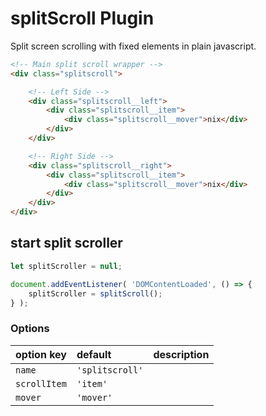 # splitScroll Plugin



Split screen scrolling with fixed elements in plain javascript.

```html
<!-- Main split scroll wrapper -->
<div class="splitscroll">

    <!-- Left Side -->
    <div class="splitscroll__left">
        <div class="splitscroll__item">
            <div class="splitscroll__mover">nix</div>
        </div>
    </div>

    <!-- Right Side -->
    <div class="splitscroll__right">
        <div class="splitscroll__item">
            <div class="splitscroll__mover">nix</div>
        </div>
    </div>
</div>
```

## start split scroller

```javascript
let splitScroller = null;

document.addEventListener( 'DOMContentLoaded', () => {
    splitScroller = splitScroll();
} );
```

### Options


| option key    | default         | description |
|:--------------|:----------------|:------------|
| `name`        | `'splitscroll'` ||
| `scrollItem`  | `'item'`        ||
| `mover`       | `'mover'`       ||
